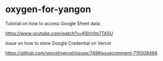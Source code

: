 # oxygen-for-yangon

Tutorial on how to access Google Sheet data:

https://www.youtube.com/watch?v=K6Vcfm7TA5U

Issue on how to store Google Credential on Vercel 

https://github.com/vercel/vercel/issues/749#issuecomment-715009494